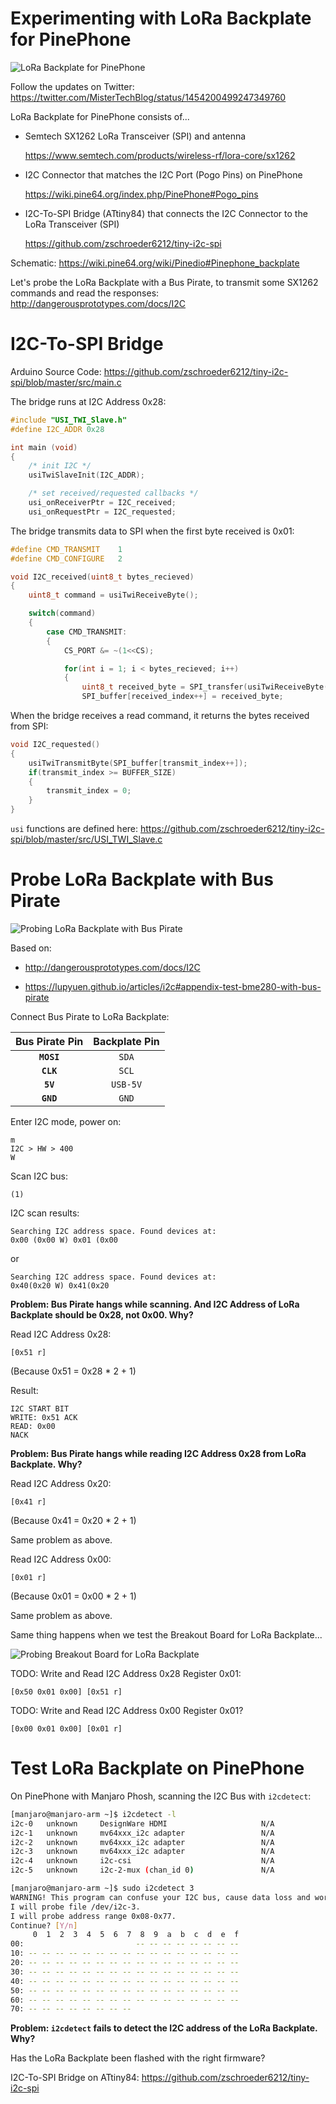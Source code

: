 # Experimenting with LoRa Backplate for PinePhone

![LoRa Backplate for PinePhone](https://lupyuen.github.io/images/pinephone-lora.jpg)

Follow the updates on Twitter: https://twitter.com/MisterTechBlog/status/1454200499247349760

LoRa Backplate for PinePhone consists of...

-   Semtech SX1262 LoRa Transceiver (SPI) and antenna

    https://www.semtech.com/products/wireless-rf/lora-core/sx1262

-   I2C Connector that matches the I2C Port (Pogo Pins) on PinePhone

    https://wiki.pine64.org/index.php/PinePhone#Pogo_pins

-   I2C-To-SPI Bridge (ATtiny84) that connects the I2C Connector to the LoRa Transceiver (SPI)

    https://github.com/zschroeder6212/tiny-i2c-spi

Schematic: https://wiki.pine64.org/wiki/Pinedio#Pinephone_backplate

Let's probe the LoRa Backplate with a Bus Pirate, to transmit some SX1262 commands and read the responses: http://dangerousprototypes.com/docs/I2C

# I2C-To-SPI Bridge

Arduino Source Code: https://github.com/zschroeder6212/tiny-i2c-spi/blob/master/src/main.c

The bridge runs at I2C Address 0x28:

```c
#include "USI_TWI_Slave.h"
#define I2C_ADDR 0x28

int main (void)
{   
    /* init I2C */
    usiTwiSlaveInit(I2C_ADDR);

    /* set received/requested callbacks */
    usi_onReceiverPtr = I2C_received;
    usi_onRequestPtr = I2C_requested;
```

The bridge transmits data to SPI when the first byte received is 0x01:

```c
#define CMD_TRANSMIT    1
#define CMD_CONFIGURE   2

void I2C_received(uint8_t bytes_recieved)
{
    uint8_t command = usiTwiReceiveByte();

    switch(command)
    {
        case CMD_TRANSMIT:
        {
            CS_PORT &= ~(1<<CS);

            for(int i = 1; i < bytes_recieved; i++)
            {
                uint8_t received_byte = SPI_transfer(usiTwiReceiveByte());
                SPI_buffer[received_index++] = received_byte;
```

When the bridge receives a read command, it returns the bytes received from SPI:

```c
void I2C_requested()
{
    usiTwiTransmitByte(SPI_buffer[transmit_index++]);
    if(transmit_index >= BUFFER_SIZE)
    {
        transmit_index = 0;
    }
}
```

`usi` functions are defined here: https://github.com/zschroeder6212/tiny-i2c-spi/blob/master/src/USI_TWI_Slave.c

# Probe LoRa Backplate with Bus Pirate

![Probing LoRa Backplate with Bus Pirate](https://lupyuen.github.io/images/pinephone-probe.jpg)

Based on:

-   http://dangerousprototypes.com/docs/I2C

-   https://lupyuen.github.io/articles/i2c#appendix-test-bme280-with-bus-pirate

Connect Bus Pirate to LoRa Backplate:

| Bus Pirate Pin | Backplate Pin
|:---:|:---:
| __`MOSI`__ | `SDA`
| __`CLK`__ | `SCL`
| __`5V`__ | `USB-5V`
| __`GND`__ | `GND`

Enter I2C mode, power on:

```text
m
I2C > HW > 400
W
```

Scan I2C bus:

```text
(1)
```

I2C scan results:

```text
Searching I2C address space. Found devices at:
0x00 (0x00 W) 0x01 (0x00
```

or

```text
Searching I2C address space. Found devices at:
0x40(0x20 W) 0x41(0x20
```

__Problem: Bus Pirate hangs while scanning. And I2C Address of LoRa Backplate should be 0x28, not 0x00. Why?__

Read I2C Address 0x28:

```text
[0x51 r]
```

(Because 0x51 = 0x28 * 2 + 1)

Result:

```text
I2C START BIT
WRITE: 0x51 ACK 
READ: 0x00 
NACK
```

__Problem: Bus Pirate hangs while reading I2C Address 0x28 from LoRa Backplate. Why?__

Read I2C Address 0x20:

```text
[0x41 r]
```

(Because 0x41 = 0x20 * 2 + 1)

Same problem as above.

Read I2C Address 0x00:

```text
[0x01 r]
```

(Because 0x01 = 0x00 * 2 + 1)

Same problem as above.

Same thing happens when we test the Breakout Board for LoRa Backplate...

![Probing Breakout Board for LoRa Backplate](https://lupyuen.github.io/images/pinephone-breakout.jpg)

TODO: Write and Read I2C Address 0x28 Register 0x01:

```text
[0x50 0x01 0x00] [0x51 r]
```

TODO: Write and Read I2C Address 0x00 Register 0x01?

```text
[0x00 0x01 0x00] [0x01 r]
```

# Test LoRa Backplate on PinePhone

On PinePhone with Manjaro Phosh, scanning the I2C Bus with `i2cdetect`:

```bash
[manjaro@manjaro-arm ~]$ i2cdetect -l
i2c-0	unknown   	DesignWare HDMI                 	N/A
i2c-1	unknown   	mv64xxx_i2c adapter             	N/A
i2c-2	unknown   	mv64xxx_i2c adapter             	N/A
i2c-3	unknown   	mv64xxx_i2c adapter             	N/A
i2c-4	unknown   	i2c-csi                         	N/A
i2c-5	unknown   	i2c-2-mux (chan_id 0)           	N/A

[manjaro@manjaro-arm ~]$ sudo i2cdetect 3
WARNING! This program can confuse your I2C bus, cause data loss and worse!
I will probe file /dev/i2c-3.
I will probe address range 0x08-0x77.
Continue? [Y/n]
     0  1  2  3  4  5  6  7  8  9  a  b  c  d  e  f
00:                         -- -- -- -- -- -- -- --
10: -- -- -- -- -- -- -- -- -- -- -- -- -- -- -- --
20: -- -- -- -- -- -- -- -- -- -- -- -- -- -- -- --
30: -- -- -- -- -- -- -- -- -- -- -- -- -- -- -- --
40: -- -- -- -- -- -- -- -- -- -- -- -- -- -- -- --
50: -- -- -- -- -- -- -- -- -- -- -- -- -- -- -- --
60: -- -- -- -- -- -- -- -- -- -- -- -- -- -- -- --
70: -- -- -- -- -- -- -- --
```

__Problem: `i2cdetect` fails to detect the I2C address of the LoRa Backplate. Why?__

Has the LoRa Backplate been flashed with the right firmware?

I2C-To-SPI Bridge on ATtiny84: https://github.com/zschroeder6212/tiny-i2c-spi
